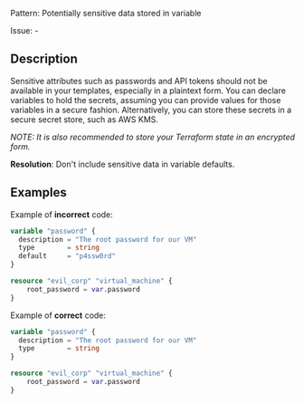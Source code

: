 Pattern: Potentially sensitive data stored in variable

Issue: -

## Description

Sensitive attributes such as passwords and API tokens should not be available in your templates, especially in a plaintext form. You can declare variables to hold the secrets, assuming you can provide values for those variables in a secure fashion. Alternatively, you can store these secrets in a secure secret store, such as AWS KMS.

*NOTE: It is also recommended to store your Terraform state in an encrypted form.*

**Resolution**: Don't include sensitive data in variable defaults.

## Examples

Example of **incorrect** code:

```terraform
variable "password" {
  description = "The root password for our VM"
  type        = string
  default     = "p4ssw0rd"
}

resource "evil_corp" "virtual_machine" {
	root_password = var.password
}
```

Example of **correct** code:

```terraform
variable "password" {
  description = "The root password for our VM"
  type        = string
}

resource "evil_corp" "virtual_machine" {
	root_password = var.password
}
```